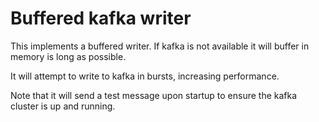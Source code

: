 # Buffered kafka writer

This implements a buffered writer. If kafka is not available it will buffer in memory is long as possible.

It will attempt to write to kafka in bursts, increasing performance.


Note that it will send a test message upon startup to ensure the kafka cluster is up and running.
